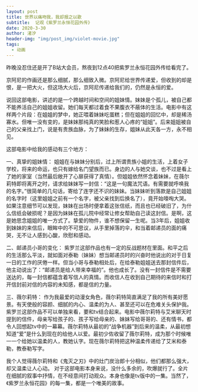 ```yaml
---
layout: post
title: 世界以痛吻我，我却报之以歌
subtitle:  记观《紫罗兰永恒花园外传》
date: 2020-3-30
author: 渚汐
header-img: "img/post_img/violet-movie.jpg"
tags: 
  - 动画
---
```


昨晚没忍住还是开了B站大会员，熬夜到12点40把紫罗兰永恒花园外传给看完了。

京阿尼的作画还是那么细腻，那么细致入微。京阿尼给世界传递爱，但收到的却是恨，是一把大火，但这场大火后，京阿尼传递给我们的，仍然是永恒的爱。

说回这部电影，讲述的是一个跨越时间和空间的姐妹情。妹妹是个孤儿，被自己都不能养活自己的姐姐收留。她们每天都过着食不果腹衣不蔽体的生活。电影中有这样两个片段：在姐姐的梦中，她正喂着妹妹吃蛋糕；但在姐姐的回忆中，却是稀汤寡水。但唯一没有变的，是妹妹那纯真的笑脸和惹人心疼的“姐姐”。后来姐姐被自己的父亲找上门，说是有贵族血脉，为了妹妹的生存，姐妹从此天各一方，永不相见。

这部电影中给我的感动有三个地方：

一、真挚的姐妹情：
姐姐在与妹妹分别后，过上所谓贵族小姐的生活，上着女子学校，将来的命运，也只有嫁给名门望族而已。身边的人与她交谈，也不过是看上了她的家室（当然最后敞开了心扉获得了真情）。但姐姐依然怀念着妹妹，在薇尔莉特即将离开之时，请求给妹妹写一封信：“这是一句魔法咒语。有需要就呼唤我的名字。”很简单的几句话，寄给了连字还不识的妹妹。当妹妹听到落款是自己姐姐的名字时（这里姐姐之前有一个名字，被父亲找到后换名了），竟开始嚎啕大哭。如果注意细节可以发现，妹妹在出场时便拿着这张信纸，而且也已经破旧了，为什么信纸会破损呢？是因为妹妹在孤儿院中经常让修女帮助自己读这封信。是啊，这是她思念姐姐的唯一方式了。挚爱的物件，谁不想保留一生呢。当3年后，姐姐收到妹妹的来信后，眼眸中的不可思议，从手里掉落的伞，和当着邮递员的面的痛哭，无不让人感到心酸，欣慰和感动。

二、邮递员小哥的变化：
紫罗兰这部作品也有一定的反战题材在里面。和平之后的生活那么平淡，就如面对泰勒（妹妹）想当邮递员时的兴奋时他说出的对于日复一日的工作的厌倦一样。但当小哥与泰勒相处后，在给泰勒姐姐送去那封信件后，他主动说出了：“邮递员是给人带来幸福的”。他也成长了。没有一封信件是不需要送达的，每一封信都蕴含着写信人的真情。而收信人在收到自己期待的来信时和打开信封前对信的内容的未知感，都是信的力量。

三、薇尔莉特：
作为我最爱的动漫女角色，薇尔莉特简直满足了我的所有美好愿景。有天使般的容颜、细腻的内心、温柔的为人、甚至还可以在危难关头保护我。紫罗兰这部作品不可以单独来看，要和tv结合起来。电影中薇尔莉特与艾米聊天时提到的信件，母亲写给孩子的、孩子写给母亲的、妹妹写给哥哥的、还有情书，都令人回想起tv中的一幕幕。薇尔莉特从最初的“战争机器”到后来的温柔，从最初想知道“爱”是什么到现在的给他人以爱。最初少佐收留了薇尔莉特，成为那个时候唯一一个给她以温柔的人，教她认字。现在薇尔莉特把这种温柔传递给了艾米和泰勒，教泰勒写字。

我个人觉得薇尔莉特和《鬼灭之刃》中的灶门炭治郎十分相似，他们都那么强大，却又温柔让人心动。
对于这部电影本身来说，没什么多余的，吹爆就行了。全片在细腻的叙事中抒情，在不经意间打动观众。本身也像是tv版中的一集。当然了，《紫罗兰永恒花园》的每一集，都是一个唯美的故事。
